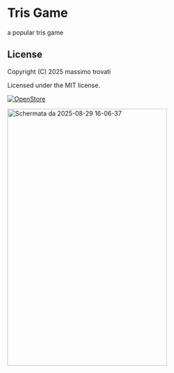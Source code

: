 # Tris Game

a popular tris game

## License

Copyright (C) 2025  massimo trovati

Licensed under the MIT license.

<a href="https://open-store.io/app/tris.meshmi2"><img src="https://open-store.io/badges/en_US.png" alt="OpenStore" /></a>



<img width="364" height="584" alt="Schermata da 2025-08-29 16-06-37" src="https://github.com/user-attachments/assets/227ee8e3-b455-451f-8107-3f1a3b376f8c" />
